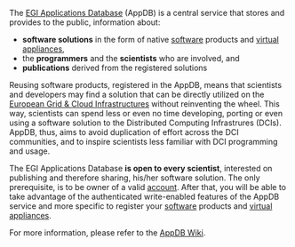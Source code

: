 The [EGI Applications Database](http://appdb.egi.eu) (AppDB) is a central service that stores and provides to the public, information about:

* **software solutions** in the form of native [software](https://wiki.appdb.egi.eu/main:faq:how_to_register_a_software) products and [virtual appliances](https://wiki.appdb.egi.eu/main:faq:how_to_register_a_virtual_appliance),
* the **programmers** and the **scientists** who are involved, and
* **publications** derived from the registered solutions

Reusing software products, registered in the AppDB, means that scientists and developers may find a solution that can be directly utilized on the [European Grid & Cloud Infrastructures](http://www.egi.eu/) without reinventing the wheel. This way, scientists can spend less or even no time developing, porting or even using a software solution to the Distributed Computing Infrastrures (DCIs). AppDB, thus, aims to avoid duplication of effort across the DCI communities, and to inspire scientists less familiar with DCI programming and usage.

The EGI Applications Database **is open to every scientist**, interested on publishing and therefore sharing, his/her software solution. The only prerequisite, is to be owner of a valid [account](https://wiki.appdb.egi.eu/main:faq:how_to_get_access_to_the_appdb). After that, you will be able to take advantage of the authenticated write-enabled features of the AppDB service and more specific to register your [software](https://wiki.appdb.egi.eu/main:faq:how_to_register_a_software) products and [virtual appliances](https://wiki.appdb.egi.eu/main:faq:how_to_register_a_virtual_appliance).

For more information, please refer to the [AppDB Wiki](https://wiki.appdb.egi.eu/start).
